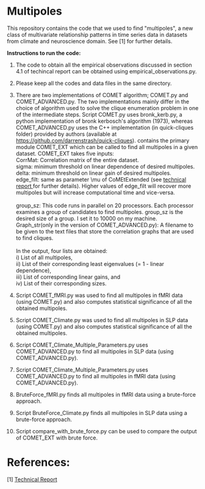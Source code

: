 # Multipoles
This repository contains the code that we used to find "multipoles", a new class of multivariate relationship patterns in time series data in datasets from climate and neuroscience domain. See [1] for further details. 

<b>Instructions to run the code:</b>

1) The code to obtain all the empirical observations discussed in section 4.1 of techincal report can be obtained using empirical_observations.py.


2) Please keep all the codes and data files in the same directory.
3) There are two implementations of COMET algorithm; COMET.py and COMET_ADVANCED.py. The two implementations mainly differ in the choice of algorithm used to solve the clique enumeration problem in one of the intermediate steps. Script COMET.py uses bronk_kerb.py, a python implementation of bronk kerbosch's algorithm (1973), whereas COMET_ADVANCED.py uses the C++ implementation (in quick-cliques folder) provided by authors (available at https://github.com/darrenstrash/quick-cliques).   contains the primary module COMET_EXT which can be called to find all multipoles in a given dataset. COMET_EXT takes five inputs:<br>
	CorrMat: Correlation matrix of the entire dataset. <br>
	sigma: minimum threshold on linear dependence of desired multipoles. <br>
	delta: minimum threshold on linear gain of desired multipoles.<br> 
	edge_filt: same as parameter \mu of CoMEtExtended (see <a href = "https://www.researchgate.net/publication/323129038_Mining_Novel_Multivariate_Relationships_in_Time_Series_Data_Applications_to_Climate_and_Neuroscience"> technical report </a> for further details). Higher values of edge_filt will recover more multipoles but will increase computational time and vice-versa.<br>   
	group_sz: This code runs in parallel on 20 processors. Each processor examines a group of candidates to find multipoles. group_sz is the desired size of a group. I set it to 10000 on my machine.<br>
  Graph_str(only in the version of COMET_ADVANCED.py): A filename to be given to the text files that store the correlation graphs that are used to find cliques.<br>  
  In the output, four lists are obtained:<br> i) List of all multipoles,<br> ii) List of their corresponding least eigenvalues (= 1 - linear dependence),<br> iii) List of corresponding linear gains, and<br> iv) List of their corresponding sizes.<br> 

4) Script COMET_fMRI.py was used to find all multipoles in fMRI data (using COMET.py) and also computes statistical significance of all the obtained multipoles.<br> 
5) Script COMET_Climate.py was used to find all multipoles in SLP data (using COMET.py) and also computes statistical significance of all the obtained multipoles.<br>
6) Script COMET_Climate_Multiple_Parameters.py uses COMET_ADVANCED.py to find all multipoles in SLP data (using COMET_ADVANCED.py).<br>
7) Script COMET_Climate_Multiple_Parameters.py uses COMET_ADVANCED.py to find all multipoles in fMRI data (using COMET_ADVANCED.py).<br>
8) BruteForce_fMRI.py finds all multipoles in fMRI data using a brute-force approach.<br> 
9) Script BruteForce_Climate.py finds all multipoles in SLP data using a brute-force approach.<br> 
10) Script compare_with_brute_force.py can be used to compare the output of COMET_EXT with brute force.<br>

# References: 
[1] <a href = "https://www.researchgate.net/publication/323129038_Mining_Novel_Multivariate_Relationships_in_Time_Series_Data_Applications_to_Climate_and_Neuroscience"> Technical Report </a>
